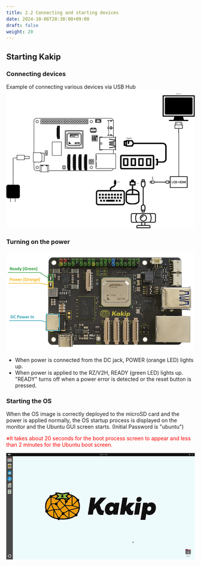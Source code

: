 ```yaml
---
title: 2.2 Connecting and starting devices
date: 2024-10-06T20:30:00+09:00
draft: false
weight: 20
---
```


## Starting Kakip

### Connecting devices

Example of connecting various devices via USB Hub
![Connection](images/Connection.png)

### Turning on the power

![Connection](images/Power_Lamp.png)

* When power is connected from the DC jack, POWER (orange LED) lights up.
* When power is applied to the RZ/V2H, READY (green LED) lights up. "READY" turns off when a power error is detected or the reset button is pressed.

### Starting the OS

When the OS image is correctly deployed to the microSD card and the power is applied normally, the OS startup process is displayed on the monitor and the Ubuntu GUI screen starts.  (Initial Password is "ubuntu")

<span style="color: red; ">※It takes about 20 seconds for the boot process screen to appear and less than 2 minutes for the Ubuntu boot screen.</span>

![Connection](images/kakip_ubuntu.jpg)